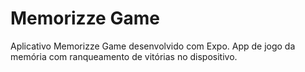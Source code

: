 # Memorizze Game

Aplicativo Memorizze Game desenvolvido com Expo.
App de jogo da memória com ranqueamento de vitórias no dispositivo.
